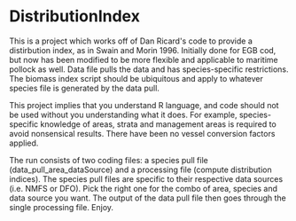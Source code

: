 # DistributionIndex

This is a project which works off of Dan Ricard's code to provide a distirbution index, as in Swain and Morin 1996. Initially done for EGB cod, but now has been modified to be more flexible and applicable to maritime pollock as well. Data file pulls the data and has species-specific restrictions. The biomass index script should be ubiquitous and apply to whatever species file is generated by the data pull.

This project implies that you understand R language, and code should not be used without you understanding what it does. For example, species-specific knowledge of areas, strata and management areas is required to avoid nonsensical results. There have been no vessel conversion factors applied.

The run consists of two coding files: a species pull file (data_pull_area_dataSource) and a processing file (compute distribution indices). The species pull files are specific to their respective data sources (i.e. NMFS or DFO). Pick the right one for the combo of area, species and data source you want. The output of the data pull file then goes through the single processing file. Enjoy.
